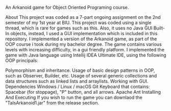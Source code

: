 An Arkanoid game for Object Oriented Programing course.

About
This project was coded as a 7-part ongoing assignment on the 2nd semester of my 1st year at BIU. This project was coded using a single thread, which is rare for games such as this. Also, it uses no Java GUI Built-In objects, instead, I used a GUI implementation which is included in this repository. I implemented a version of the Arkanoid game, as part of the OOP course i took during my bachelor degree.
The game contains various levels with increasing difficulty, in a gui friendly platform.
I implemented the game with Java language using Intellij IDEA Ultimate IDE, using the following OOP principals:

Polymorphism and inheritance.
Usage of basic design patterns in OOP, such as Observer, Builder, etc.
Usage of several generic collections and data structures such as linked lists and arraylists.
Working with GUI.
Dependencies
Windows / Linux / macOS
Git
Keyboard that contains: Spacebar (for stoppage), "P" button, and all arrows.
Apache Ant
Installing And Executing
If you wish to run the game you can downlaod the "TalsArkanoid1.jar" from the release section.
